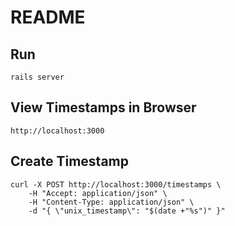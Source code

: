 # README

## Run

`rails server`

## View Timestamps in Browser

`http://localhost:3000`

## Create Timestamp

```cassandraql
curl -X POST http://localhost:3000/timestamps \
    -H "Accept: application/json" \
    -H "Content-Type: application/json" \
    -d "{ \"unix_timestamp\": "$(date +"%s")" }"
```



